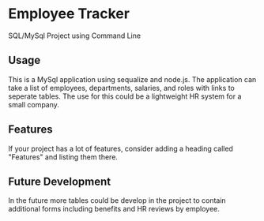 # Employee Tracker
SQL/MySql Project using Command Line

## Usage 

This is a MySql application using sequalize and node.js. The application can take a list of employees, departments, salaries, and roles with links to seperate tables. The use for this could be a lightweight HR system for a small company.

## Features

If your project has a lot of features, consider adding a heading called "Features" and listing them there.

## Future Development

In the future more tables could be develop in the project to contain additional forms including benefits and HR reviews by employee. 
